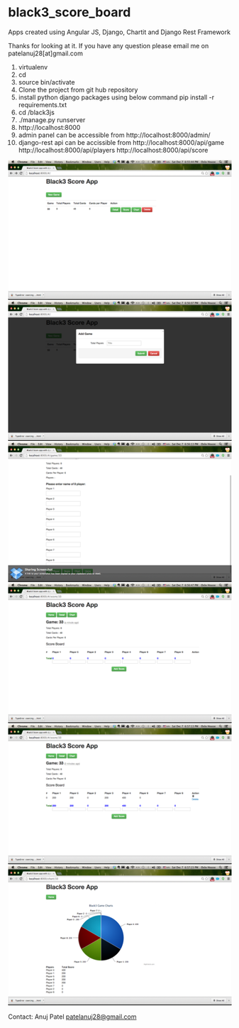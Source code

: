black3_score_board
==================

Apps created using Angular JS, Django, Chartit and Django Rest Framework

Thanks for looking at it. If you have any question please email me on 
patelanuj28[at]gmail.com

1.  virtualenv <projectname>
2.  cd <projectname>
3.  source bin/activate
4.  Clone the project from git hub repository
5.  install python django packages using below command
    pip install -r requirements.txt
6.  cd <projectname>/black3js
7.  ./manage.py runserver
8.  http://localhost:8000
9.  admin panel can be accessible from http://localhost:8000/admin/
10. django-rest api can be accissible from 
    http://localhost:8000/api/game
    http://localhost:8000/api/players
    http://localhost:8000/api/score



![Alt text](img1.png "Optional title")
![Alt text](img2.png "Optional title")
![Alt text](img3.png "Optional title")
![Alt text](img4.png "Optional title")
![Alt text](img5.png "Optional title")
![Alt text](img6.png "Optional title")


Contact: 
Anuj Patel
patelanuj28@gmail.com
